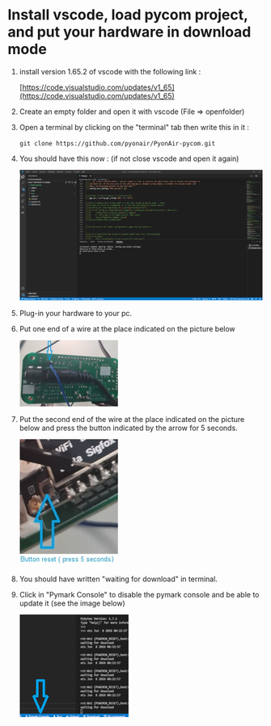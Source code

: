 # Install vscode, load pycom project, and put your hardware in download mode

1. install version 1.65.2 of vscode with the following link :

    [https://code.visualstudio.com/updates/v1_65](https://code.visualstudio.com/updates/v1_65)

2. Create an empty folder and open it with vscode (File => openfolder)

3. Open a terminal by clicking on the "terminal" tab then write this in it :

    ```git clone https://github.com/pyonair/PyonAir-pycom.git```

4. You should have this now : (if not close vscode and open it again)

    ![vscode_tutorial_1](../images/vscode_tutorial_1.png)

5. Plug-in your hardware to your pc.

6. Put one end of a wire at the place indicated on the picture below

    ![Hardware_tutorial_1](../images/Hardware_tutorial_1.jpg)

7. Put the second end of the wire at the place indicated on the picture below and press the button indicated by the arrow for 5 seconds.

    ![Hardware_tutorial_2](../images/Hardware_tutorial_2.jpg)

8. You should have written "waiting for download" in terminal.

9. Click in "Pymark Console" to disable the pymark console and be able to update it (see the image below)

    ![vscode_tutorial_2](../images/vscode_tutorial_2.png)
